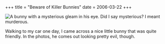 +++
title = "Beware of Killer Bunnies"
date = 2006-03-22
+++

![A bunny with a mysterious gleam in his eye.  Did I say mysterious?  I meant murderous.](http://www.aphoenix.ca/photoblog/photos/BewareOfKillerBunnies.jpg)

Walking to my car one day, I came across a nice little bunny that was quite friendly. In the photos, he comes out looking pretty evil, though.
